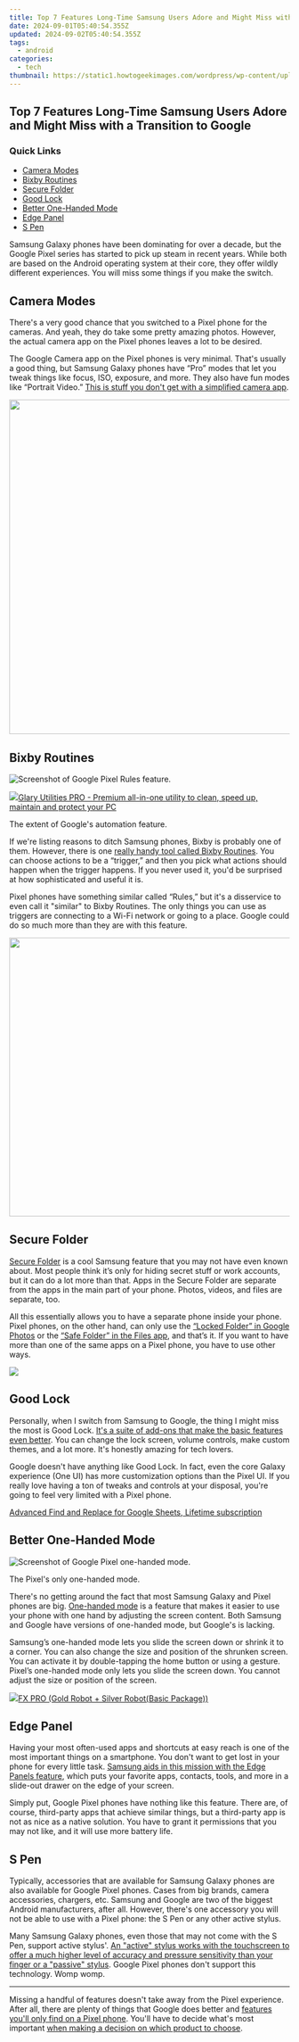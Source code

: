 ```yaml
---
title: Top 7 Features Long-Time Samsung Users Adore and Might Miss with a Transition to Google
date: 2024-09-01T05:40:54.355Z
updated: 2024-09-02T05:40:54.355Z
tags:
  - android
categories:
  - tech
thumbnail: https://static1.howtogeekimages.com/wordpress/wp-content/uploads/2023/09/samsung-galaxy-google-pixel.jpg
---
```


## Top 7 Features Long-Time Samsung Users Adore and Might Miss with a Transition to Google

### Quick Links

* [Camera Modes](https://android-location-track.techidaily.com/top-7-phone-number-locators-to-track-samsung-galaxy-m14-4g-location-drfone-by-drfone-virtual-android/)
* [Bixby Routines](https://instagram-video-files.techidaily.com/10-free-instagram-story-viewers-to-watch-instagram-stories-anonymously/)
* [Secure Folder](https://screen-mirror.techidaily.com/in-2024-how-to-screen-mirroring-honor-90-pro-to-pc-drfone-by-drfone-android/)
* [Good Lock](https://extra-skills.techidaily.com/2024-approved-professional-adobe-tips-resurrect-the-color-of-faded-iphone-hdr-in-video-editing/)
* [Better One-Handed Mode](https://fox-friendly.techidaily.com/2024-approved-premier-visual-quality-leaks/)
* [Edge Panel](https://digital-screen-recording.techidaily.com/updated-10-easy-strategies-for-capturing-youtube-content/)
* [S Pen](https://visual-screen-recording.techidaily.com/new-in-2024-mastering-online-meetings-with-these-budget-friendly-video-conferencing-services/)

 Samsung Galaxy phones have been dominating for over a decade, but the Google Pixel series has started to pick up steam in recent years. While both are based on the Android operating system at their core, they offer wildly different experiences. You will miss some things if you make the switch.

##  Camera Modes

 There's a very good chance that you switched to a Pixel phone for the cameras. And yeah, they do take some pretty amazing photos. However, the actual camera app on the Pixel phones leaves a lot to be desired.

 The Google Camera app on the Pixel phones is very minimal. That's usually a good thing, but Samsung Galaxy phones have “Pro” modes that let you tweak things like focus, ISO, exposure, and more. They also have fun modes like “Portrait Video.” [This is stuff you don't get with a simplified camera app](https://win-howtos.techidaily.com/troubleshooting-tips-for-fixing-windows-11s-persistent-black-screen-fault/).

<!-- affiliate ads begin -->
<a href="https://uperfect.sjv.io/c/5597632/1246754/15155" target="_top" id="1246754"><img src="//a.impactradius-go.com/display-ad/15155-1246754" border="0" alt="" width="600" height="600"/></a><img height="0" width="0" src="https://imp.pxf.io/i/5597632/1246754/15155" style="position:absolute;visibility:hidden;" border="0" />
<!-- affiliate ads end -->
##  Bixby Routines

![Screenshot of Google Pixel Rules feature.](https://static1.howtogeekimages.com/wordpress/wp-content/uploads/2024/01/screenshot_20240110-143142.png) 

<!-- affiliate ads begin -->
<a href="https://order.glarysoft.com/order/checkout.php?PRODS=4535075&QTY=1&AFFILIATE=108875&CART=1"><img src="https://secure.avangate.com/images/merchant/6734fa703f6633ab896eecbdfad8953a/products/GU-500_672.png" border="0">Glary Utilities PRO -  Premium all-in-one utility to clean, speed up, maintain and protect your PC</a>
<!-- affiliate ads end -->
The extent of Google's automation feature.

 If we're listing reasons to ditch Samsung phones, Bixby is probably one of them. However, there is one [really handy tool called Bixby Routines](https://fox-helps.techidaily.com/new-in-2024-sleepy-sequences-examining-bedtime-story-video-adaptations/). You can choose actions to be a “trigger,” and then you pick what actions should happen when the trigger happens. If you never used it, you'd be surprised at how sophisticated and useful it is.

 Pixel phones have something similar called “Rules,” but it's a disservice to even call it "similar" to Bixby Routines. The only things you can use as triggers are connecting to a Wi-Fi network or going to a place. Google could do so much more than they are with this feature.

<!-- affiliate ads begin -->
<a href="https://appsumo.8odi.net/c/5597632/2087407/7443" target="_top" id="2087407"><img src="//a.impactradius-go.com/display-ad/7443-2087407" border="0" alt="" width="600" height="500"/></a><img height="0" width="0" src="https://appsumo.8odi.net/i/5597632/2087407/7443" style="position:absolute;visibility:hidden;" border="0" />
<!-- affiliate ads end -->
##  Secure Folder

[Secure Folder](https://facebook-video-share.techidaily.com/updated-building-your-ultimate-youtube-music-list-step-by-step-guide-webmobile-for-2024/) is a cool Samsung feature that you may not have even known about. Most people think it’s only for hiding secret stuff or work accounts, but it can do a lot more than that. Apps in the Secure Folder are separate from the apps in the main part of your phone. Photos, videos, and files are separate, too.

 All this essentially allows you to have a separate phone inside your phone. Pixel phones, on the other hand, can only use the [“Locked Folder” in Google Photos](https://some-knowledge.techidaily.com/gigglegraphics-suite-for-2024/) or the [“Safe Folder” in the Files app](https://android-location.techidaily.com/in-2024-fake-android-location-without-rooting-for-your-motorola-moto-e13-drfone-by-drfone-virtual/), and that’s it. If you want to have more than one of the same apps on a Pixel phone, you have to use other ways.

<!-- affiliate ads begin -->
<a href="https://secure.2checkout.com/order/checkout.php?PRODS=4621764&QTY=1&AFFILIATE=108875&CART=1"><img src="https://www.x-mirage.com/x-mirage/img/page-home.jpg" border="0"></a>
<!-- affiliate ads end -->
##  Good Lock

 Personally, when I switch from Samsung to Google, the thing I might miss the most is Good Lock. [It's a suite of add-ons that make the basic features even better](https://extra-skills.techidaily.com/in-2024-metaverse-mastery-rapidly-assemble-your-digital-self/). You can change the lock screen, volume controls, make custom themes, and a lot more. It's honestly amazing for tech lovers.

 Google doesn't have anything like Good Lock. In fact, even the core Galaxy experience (One UI) has more customization options than the Pixel UI. If you really love having a ton of tweaks and controls at your disposal, you're going to feel very limited with a Pixel phone.

<!-- affiliate ads begin -->
<a href="https://secure.2checkout.com/order/checkout.php?PRODS=4729642&QTY=1&AFFILIATE=108875&CART=1">Advanced Find and Replace for Google Sheets, Lifetime subscription</a>
<!-- affiliate ads end -->
##  Better One-Handed Mode

![Screenshot of Google Pixel one-handed mode.](https://static1.howtogeekimages.com/wordpress/wp-content/uploads/2024/01/screenshot_20240110-143209.png) 

The Pixel's only one-handed mode.

 There's no getting around the fact that most Samsung Galaxy and Pixel phones are big. [One-handed mode](https://youtube-docs.techidaily.com/24-unveiling-the-most-effective-honestly-approved-promotion-strategies/) is a feature that makes it easier to use your phone with one hand by adjusting the screen content. Both Samsung and Google have versions of one-handed mode, but Google's is lacking.

 Samsung’s one-handed mode lets you slide the screen down or shrink it to a corner. You can also change the size and position of the shrunken screen. You can activate it by double-tapping the home button or using a gesture. Pixel’s one-handed mode only lets you slide the screen down. You cannot adjust the size or position of the screen.

<!-- affiliate ads begin -->
<a href="https://secure.2checkout.com/order/checkout.php?PRODS=40085955&QTY=1&AFFILIATE=108875&CART=1"><img src="https://secure.avangate.com/images/merchant/f702defbc67edb455949f46babab0c18/products/2_logo9.png" border="0">FX PRO (Gold Robot + Silver Robot(Basic Package))</a>
<!-- affiliate ads end -->
##  Edge Panel

 Having your most often-used apps and shortcuts at easy reach is one of the most important things on a smartphone. You don't want to get lost in your phone for every little task. [Samsung aids in this mission with the Edge Panels feature](https://phone-solutions.techidaily.com/in-2024-how-to-watch-hulu-outside-us-on-realme-11-5g-drfone-by-drfone-virtual-android/), which puts your favorite apps, contacts, tools, and more in a slide-out drawer on the edge of your screen.

 Simply put, Google Pixel phones have nothing like this feature. There are, of course, third-party apps that achieve similar things, but a third-party app is not as nice as a native solution. You have to grant it permissions that you may not like, and it will use more battery life.

##  S Pen

 Typically, accessories that are available for Samsung Galaxy phones are also available for Google Pixel phones. Cases from big brands, camera accessories, chargers, etc. Samsung and Google are two of the biggest Android manufacturers, after all. However, there's one accessory you will not be able to use with a Pixel phone: the S Pen or any other active stylus.

 Many Samsung Galaxy phones, even those that may not come with the S Pen, support active stylus'. [An "active" stylus works with the touchscreen to offer a much higher level of accuracy and pressure sensitivity than your finger or a "passive" stylus](https://video-screen-grab.techidaily.com/updated-2024-approved-15-creative-strategies-for-free-capture-of-online-workshops/). Google Pixel phones don't support this technology. Womp womp.

---

 Missing a handful of features doesn't take away from the Pixel experience. After all, there are plenty of things that Google does better and [features you'll only find on a Pixel phone](https://win11-tips.techidaily.com/understanding-why-files-carry-an-x-marking/). You'll have to decide what's most important [when making a decision on which product to choose](https://youtube-webster.techidaily.com/nlocking-the-secrets-to-earnings-on-youtube-shorts-for-2024/).

<ins class="adsbygoogle"
     style="display:block"
     data-ad-format="autorelaxed"
     data-ad-client="ca-pub-7571918770474297"
     data-ad-slot="1223367746"></ins>



<ins class="adsbygoogle"
     style="display:block"
     data-ad-client="ca-pub-7571918770474297"
     data-ad-slot="8358498916"
     data-ad-format="auto"
     data-full-width-responsive="true"></ins>


